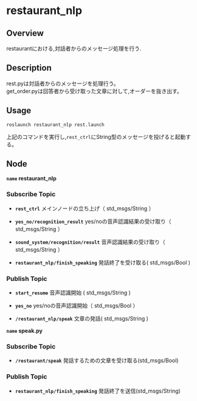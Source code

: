 # restaurant_nlp
## Overview
  restaurantにおける,対話者からのメッセージ処理を行う.


## Description
rest.pyは対話者からのメッセージを処理行う。  
get_order.pyは回答者から受け取った文章に対して,オーダーを抜き出す。    

## Usage
```
roslaunch restaurant_nlp rest.launch
```
上記のコマンドを実行し,`rest_ctrl`にString型のメッセージを投げると起動する。

## Node
**`name` restaurant_nlp**

### Subscribe Topic

* **`rest_ctrl`** メインノードの立ち上げ（ std_msgs/String ）

* **`yes_no/recognition_result`** yes/noの音声認識結果の受け取り（ std_msgs/String ）

* **`sound_system/recognition/result`** 音声認識結果の受け取り（ std_msgs/String ）

* **`restaurant_nlp/finish_speaking`** 発話終了を受け取る( std_msgs/Bool )

### Publish Topic

* **`start_resume`** 音声認識開始 ( std_msgs/String )

* **`yes_no`** yes/noの音声認識開始（ std_msgs/Bool ）

<!--* **`help_me_carry/send_place`** 場所情報の送信（ std_msgs/String )-->

* **`/restaurant_nlp/speak`** 文章の発話( std_msgs/String )


**`name` speak.py**

### Subscribe Topic
* **`/restaurant/speak`** 発話するための文章を受け取る(std_msgs/Bool)

### Publish Topic
* **`restaurant_nlp/finish_speaking`** 発話終了を送信(std_msgs/String)
